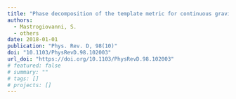 ```yaml
---
title: "Phase decomposition of the template metric for continuous gravitational-wave searches"
authors:
  - Mastrogiovanni, S.
  - others
date: 2018-01-01
publication: "Phys. Rev. D, 98(10)"
doi: "10.1103/PhysRevD.98.102003"
url_doi: "https://doi.org/10.1103/PhysRevD.98.102003"
# featured: false
# summary: ""
# tags: []
# projects: []
---
```

